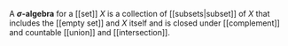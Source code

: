 A **$\sigma$-algebra** for a [[set]] $X$ is a collection of [[subsets|subset]] of $X$ that includes the [[empty set]] and $X$ itself and is closed under [[complement]] and countable [[union]] and [[intersection]].